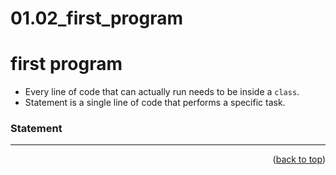 <a name="topage"></a>

  # 01.02_first_program

# first program

* Every line of code that can actually run needs to be inside a `class`.
* Statement is a single line of code that performs a specific task.

### Statement



----------------------
  
<p align="right">(<a href="#topage">back to top</a>)</p>
<br/>
<br/>
